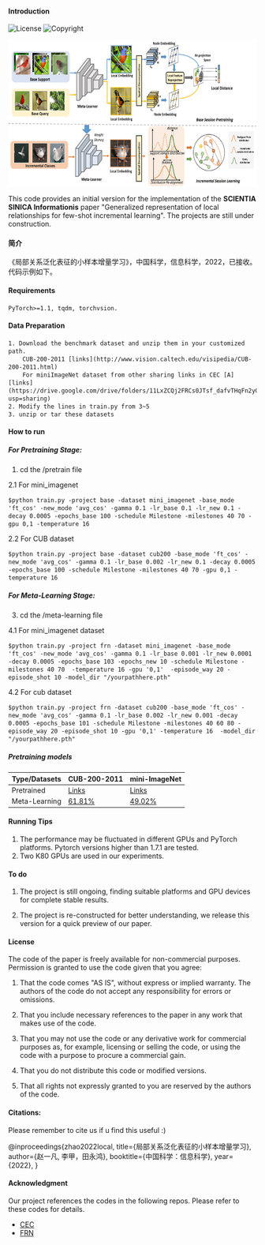 #### Introduction


![License](https://img.shields.io/badge/License-MIT-brightgreen)
![Copyright](https://img.shields.io/badge/Copyright-CVTEAM-red)

<img src="https://github.com/iCVTEAM/G-FSCIL/blob/master/teaser.jpg" width = "600" height = "300" align=center />


This code provides an initial version for the implementation of the **SCIENTIA SINICA Informationis** paper "Generalized representation of local relationships for few-shot
incremental learning". The projects are still under construction.

#### 简介

《局部关系泛化表征的小样本增量学习》，中国科学，信息科学，2022，已接收。代码示例如下。

#### Requirements

```
PyTorch>=1.1, tqdm, torchvsion.
```

#### Data Preparation

```
1. Download the benchmark dataset and unzip them in your customized path.
    CUB-200-2011 [links](http://www.vision.caltech.edu/visipedia/CUB-200-2011.html)
    For miniImageNet dataset from other sharing links in CEC [A] [links](https://drive.google.com/drive/folders/11LxZCQj2FRCs0JTsf_dafvTHqFn2yGSN?usp=sharing)
2. Modify the lines in train.py from 3~5
3. unzip or tar these datasets
```


#### How to run

##### For Pretraining Stage:

1. cd the /pretrain file 

2.1  For  mini_imagenet
```
$python train.py -project base -dataset mini_imagenet -base_mode 'ft_cos' -new_mode 'avg_cos' -gamma 0.1 -lr_base 0.1 -lr_new 0.1 -decay 0.0005 -epochs_base 100 -schedule Milestone -milestones 40 70 -gpu 0,1 -temperature 16
```
2.2  For  CUB dataset 
```
$python train.py -project base -dataset cub200 -base_mode 'ft_cos' -new_mode 'avg_cos' -gamma 0.1 -lr_base 0.002 -lr_new 0.1 -decay 0.0005 -epochs_base 100 -schedule Milestone -milestones 40 70 -gpu 0,1 -temperature 16
```
##### For Meta-Learning Stage:

3. cd the /meta-learning file 

4.1   For  mini_imagenet dataset
```
$python train.py -project frn -dataset mini_imagenet -base_mode 'ft_cos' -new_mode 'avg_cos' -gamma 0.1 -lr_base 0.001 -lr_new 0.0001 -decay 0.0005 -epochs_base 103 -epochs_new 10 -schedule Milestone -milestones 40 70  -temperature 16 -gpu '0,1'  -episode_way 20 -episode_shot 10 -model_dir "/yourpathhere.pth"
```
4.2   For  cub dataset
```
$python train.py -project frn -dataset cub200 -base_mode 'ft_cos' -new_mode 'avg_cos' -gamma 0.1 -lr_base 0.002 -lr_new 0.001 -decay 0.0005 -epochs_base 101 -schedule Milestone -milestones 40 60 80 -episode_way 20 -episode_shot 10 -gpu '0,1' -temperature 16  -model_dir "/yourpathhere.pth"
```


##### Pretraining models
| Type/Datasets | CUB-200-2011                                                 | mini-ImageNet                                                |
| ------------- | ------------------------------------------------------------ | ------------------------------------------------------------ |
| Pretrained    | [Links](https://drive.google.com/file/d/1aoCCe9mDJspHtrLEUp6fDIc2aTEst_At/view?usp=share_link) | [Links](https://drive.google.com/file/d/1DULS9Imimgo_06ni4oOJ0mGh2bUeNlWh/view?usp=share_link) |
| Meta-Learning | [61.81%](https://drive.google.com/file/d/1XoFEyOGEn_9H1Rkj8wa5jtvQSP675ecM/view?usp=share_link) | [49.02%](https://drive.google.com/file/d/1XoFEyOGEn_9H1Rkj8wa5jtvQSP675ecM/view?usp=share_link) |


#### Running Tips

1. The performance may be fluctuated in different GPUs and PyTorch platforms. Pytorch versions higher than 1.7.1 are tested. 
2.  Two K80 GPUs are used in our experiments. 


#### To do

1. The project is still ongoing, finding suitable platforms and GPU devices for complete stable results.

2. The project is re-constructed for better understanding, we release this version for a quick preview of our paper.

   
#### License

The code of the paper is freely available for non-commercial purposes. Permission is granted to use the code given that you agree:

1. That the code comes "AS IS", without express or implied warranty. The authors of the code do not accept any responsibility for errors or omissions.

2. That you include necessary references to the paper in any work that makes use of the code. 

3. That you may not use the code or any derivative work for commercial purposes as, for example, licensing or selling the code, or using the code with a purpose to procure a commercial gain.

4. That you do not distribute this code or modified versions. 

5. That all rights not expressly granted to you are reserved by the authors of the code.

#### Citations:

Please remember to cite us if u find this useful :)

@inproceedings{zhao2022local,
  title={局部关系泛化表征的小样本增量学习},
  author={赵一凡, 李甲，田永鸿},
  booktitle={中国科学：信息科学},
  year={2022},
}



#### Acknowledgment
Our project references the codes in the following repos.
Please refer to these codes for details.

- [CEC](https://github.com/icoz69/CEC-CVPR2021)
- [FRN](https://github.com/Tsingularity/FRN)


